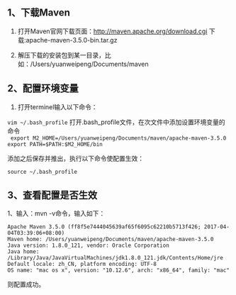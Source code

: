## 1、下载Maven
1. 打开Maven官网下载页面：http://maven.apache.org/download.cgi
下载:apache-maven-3.5.0-bin.tar.gz

2. 解压下载的安装包到某一目录，比如：/Users/yuanweipeng/Documents/maven

## 2、配置环境变量
1. 打开terminel输入以下命令：

  `vim ~/.bash_profile` 打开.bash_profile文件，在次文件中添加设置环境变量的命令   
    ` export M2_HOME=/Users/yuanweipeng/Documents/maven/apache-maven-3.5.0`  
   `export PATH=$PATH:$M2_HOME/bin`  

添加之后保存并推出，执行以下命令使配置生效：  

`source ~/.bash_profile`

## 3、查看配置是否生效
1、输入：mvn -v命令，输入如下：
    
    Apache Maven 3.5.0 (ff8f5e7444045639af65f6095c62210b5713f426; 2017-04-04T03:39:06+08:00)
    Maven home: /Users/yuanweipeng/Documents/maven/apache-maven-3.5.0
    Java version: 1.8.0_121, vendor: Oracle Corporation
    Java home: /Library/Java/JavaVirtualMachines/jdk1.8.0_121.jdk/Contents/Home/jre
    Default locale: zh_CN, platform encoding: UTF-8
    OS name: "mac os x", version: "10.12.6", arch: "x86_64", family: "mac"

则配置成功。
    


    
